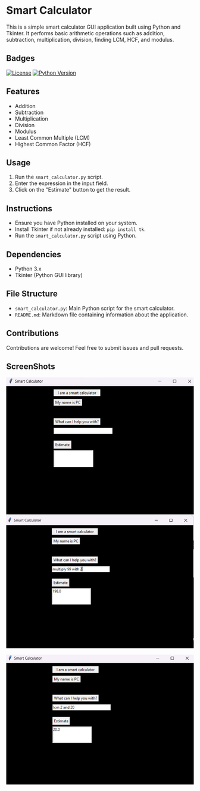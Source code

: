# Smart Calculator

This is a simple smart calculator GUI application built using Python and Tkinter. It performs basic arithmetic operations such as addition, subtraction, multiplication, division, finding LCM, HCF, and modulus.

## Badges
[![License](https://img.shields.io/badge/License-MIT-yellow.svg)](https://opensource.org/licenses/MIT)
[![Python Version](https://img.shields.io/badge/Python-3.8-blue)](https://www.python.org/downloads/release/python-380/)


## Features

- Addition
- Subtraction
- Multiplication
- Division
- Modulus
- Least Common Multiple (LCM)
- Highest Common Factor (HCF)

## Usage

1. Run the `smart_calculator.py` script.
2. Enter the expression in the input field.
3. Click on the "Estimate" button to get the result.

## Instructions

- Ensure you have Python installed on your system.
- Install Tkinter if not already installed: `pip install tk`.
- Run the `smart_calculator.py` script using Python.

## Dependencies

- Python 3.x
- Tkinter (Python GUI library)

## File Structure

- `smart_calculator.py`: Main Python script for the smart calculator.
- `README.md`: Markdown file containing information about the application.

## Contributions

Contributions are welcome! Feel free to submit issues and pull requests.

## ScreenShots

![App Screenshot](https://github.com/MohammedKaif037/SmartCalculator/blob/main/screenshots/Screenshot%20(2).png)
![App Screenshot](https://github.com/MohammedKaif037/SmartCalculator/blob/main/screenshots/Screenshot%202024-05-09%20015020.png)

![App Screenshot](https://github.com/MohammedKaif037/SmartCalculator/blob/main/screenshots/Screenshot%202024-05-09%20015213.png)



